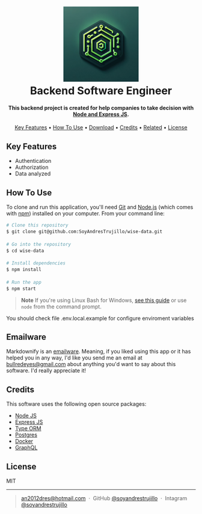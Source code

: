 
<h1 align="center">
  <br>
  <a href="https://www.linkedin.com/posts/soyandrestrujillo_wise-data-activity-7179476262183129090-3OkP?utm_source=share&utm_medium=member_desktop"><img src="./public/node.webp" alt="WiseData" width="200"></a>
  <br>
    Backend Software Engineer
  <br>
</h1>

<h4 align="center">This backend project is created for help companies to take decision with <a href="https://nodejs.org/en" target="_blank">Node and Express JS</a>.</h4>

<p align="center">
  <a href="#key-features">Key Features</a> •
  <a href="#how-to-use">How To Use</a> •
  <a href="#download">Download</a> •
  <a href="#credits">Credits</a> •
  <a href="#related">Related</a> •
  <a href="#license">License</a>
</p>

## Key Features

* Authentication
* Authorization
* Data analyzed

## How To Use

To clone and run this application, you'll need [Git](https://git-scm.com) and [Node.js](https://nodejs.org/en/download/) (which comes with [npm](http://npmjs.com)) installed on your computer. From your command line:

```bash
# Clone this repository
$ git clone git@github.com:SoyAndresTrujillo/wise-data.git

# Go into the repository
$ cd wise-data

# Install dependencies
$ npm install

# Run the app
$ npm start
```

> **Note**
> If you're using Linux Bash for Windows, [see this guide](https://www.howtogeek.com/261575/how-to-run-graphical-linux-desktop-applications-from-windows-10s-bash-shell/) or use `node` from the command prompt.

You should check file .env.local.example for configure enviroment variables

## Emailware

Markdownify is an [emailware](https://en.wiktionary.org/wiki/emailware). Meaning, if you liked using this app or it has helped you in any way, I'd like you send me an email at <bullredeyes@gmail.com> about anything you'd want to say about this software. I'd really appreciate it!

## Credits

This software uses the following open source packages:

- [Node JS](https://nodejs.org/)
- [Express JS](https://expressjs.com/)
- [Type ORM](https://typeorm.io/)
- [Postgres](https://www.postgresql.org/)
- [Docker](https://www.docker.com/)
- [GraphQL](https://graphql.org/)

## License

MIT

---

> [an2012dres@hotmail.com](https://www.linkedin.com/in/soyandrestrujillo/) &nbsp;&middot;&nbsp;
> GitHub [@soyandrestrujillo](https://github.com/soyandrestrujillo) &nbsp;&middot;&nbsp;
> Intagram [@soyandrestrujillo](https://www.instagram.com/soyandrestrujillo/)

